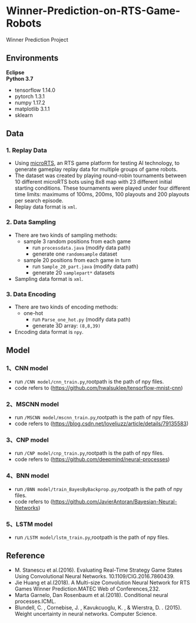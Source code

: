 # Winner-Prediction-on-RTS-Game-Robots
Winner Prediction Project
## Environments
**Eclipse**<br>
**Python 3.7**<br>
* tensorflow 1.14.0<br>
* pytorch 1.3.1<br>
* numpy 1.17.2<br>
* matplotlib 3.1.1<br>
* sklearn<br>
## Data
### 1. Replay Data
* Using [microRTS](https://github.com/santiontanon/microrts), an RTS game platform for testing AI technology, to generate gameplay replay data for multiple groups of game robots.
* The dataset was created by playing round-robin tournaments between 10 different microRTS bots using 8x8 map with 23 different initial starting conditions. These tournaments were played under four different time limits: maximums of 100ms, 200ms, 100 playouts and 200 playouts per search episode.
* Replay data format is `xml`.
### 2. Data Sampling
* There are two kinds of sampling methods:<br>
	* sample 3 random positions from each game
		* run `processdata.java` (modify data path)
		* generate one `randomsample` dataset
	* sample 20 positions from each game in turn
		* run `Sample_20_part.java` (modify data path)
		* generate 20 `samplepart*` datasets
* Sampling data format is `xml`.
### 3. Data Encoding
* There are two kinds of encoding methods:<br>
	* one-hot
		* run `Parse_one_hot.py` (modify data path)
		* generate 3D array: `(8,8,39)`
* Encoding data format is `npy`.
## Model
### 1、CNN model
* run `/CNN model/cnn_train.py`,rootpath is the path of npy files.
* code refers to (https://github.com/hwalsuklee/tensorflow-mnist-cnn)
### 2、MSCNN model
* run `/MSCNN model/mscnn_train.py`,rootpath is the path of npy files.
* code refers to (https://blog.csdn.net/loveliuzz/article/details/79135583)
### 3、CNP model
* run `/CNP model/cnp_train.py`,rootpath is the path of npy files.
* code refers to (https://github.com/deepmind/neural-processes)
### 4、BNN model
* run `/BNN model/train_BayesByBackprop.py`,rootpath is the path of npy files.
* code refers to (https://github.com/JavierAntoran/Bayesian-Neural-Networks)
### 5、LSTM model
* run `/LSTM model/lstm_train.py`,rootpath is the path of npy files.
## Reference
* M. Stanescu et al.(2016). Evaluating Real-Time Strategy Game States Using Convolutional Neural Networks. 10.1109/CIG.2016.7860439.
* Jie Huang et al.(2018). A Multi-size Convolution Neural Network for RTS Games Winner Prediction.MATEC Web of Conferences,232.
* Marta Garnelo, Dan Rosenbaum et al.(2018). Conditional neural processes.ICML.
* Blundell, C. , Cornebise, J. , Kavukcuoglu, K. , & Wierstra, D. . (2015). Weight uncertainty in neural networks. Computer Science.
